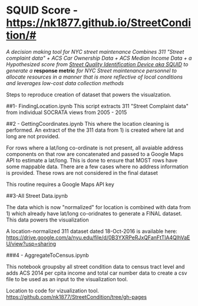 # SQUID Score - https://nk1877.github.io/StreetCondition/#
*A decision making tool for NYC street maintenance
Combines 311 "Street complaint data" + ACS Car Ownership Data + ACS Median Income Data + a Hypothesized score from <a href="https://youtu.be/QzMCTIdxpoc" target="_blank">Street Quality Identification Device aka SQUID</a> to generate a* **response metric** *for NYC Street maintenance personnel to allocate resources in a manner that is more reflective of local conditions and leverages low-cost data collection methods*


Steps to reproduce creation of dataset that powers the visualzation.

##1- FindingLocation.ipynb
This script extracts 311 "Street Complaint data" from individual SOCRATA views from 2005 - 2015

##2 - GettingCoordinates.ipynb
This where the location cleaning is performed. 
An extract of the the 311 data from 1) is created where lat and long are not provided. 

For rows where a lat/long co-ordinate is not present, all avaiable address components on that row are concatenated and passed to a Google Maps API to estimate a lat/long. This is done to ensure that MOST rows have some mappable data. There are a few cases where no address information is provided. These rows are not considered in the final dataset

This routine requires a Google Maps API key

##3-All Street Data.ipynb

The data which is now "normalized" for location is combined with data from 1) which already have lat/long co-oridnates to generate a FINAL dataset. This data powers the visualization

A location-normalized 311 dataset dated 18-Oct-2016 is available here:
https://drive.google.com/a/nyu.edu/file/d/0B3YXRPeRJxQFanFtTlA4QlhVaEU/view?usp=sharing


###4 - AggregateToCensus.ipynb

This notebook groupsby all street condition data to census tract level and adds ACS 2014 per cpita income and total car number data to create a csv file to be used as an input to the visualization tool.

Location to code for vizualization tool.
https://github.com/nk1877/StreetCondition/tree/gh-pages 